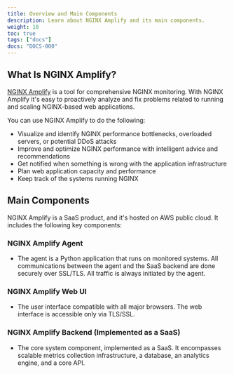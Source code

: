 ```yaml
---
title: Overview and Main Components
description: Learn about NGINX Amplify and its main components.
weight: 10
toc: true
tags: ["docs"]
docs: "DOCS-000"
---
```


## What Is NGINX Amplify?

[NGINX Amplify](https://amplify.nginx.com/signup/) is a tool for comprehensive NGINX monitoring. With NGINX Amplify it's easy to proactively analyze and fix problems related to running and scaling NGINX-based web applications.

You can use NGINX Amplify to do the following:

  * Visualize and identify NGINX performance bottlenecks, overloaded servers, or potential DDoS attacks
  * Improve and optimize NGINX performance with intelligent advice and recommendations
  * Get notified when something is wrong with the application infrastructure
  * Plan web application capacity and performance
  * Keep track of the systems running NGINX

## Main Components

NGINX Amplify is a SaaS product, and it's hosted on AWS public cloud. It includes the following key components:

### **NGINX Amplify Agent**

- The agent is a Python application that runs on monitored systems. All communications between the agent and the SaaS backend are done securely over SSL/TLS. All traffic is always initiated by the agent.


### **NGINX Amplify Web UI**

- The user interface compatible with all major browsers. The web interface is accessible only via TLS/SSL.


### **NGINX Amplify Backend** (Implemented as a SaaS)

- The core system component, implemented as a SaaS. It encompasses scalable metrics collection infrastructure, a database, an analytics engine, and a core API.
